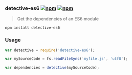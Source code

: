 ### detective-es6 [![npm](http://img.shields.io/npm/v/detective-es6.svg)](https://npmjs.org/package/detective-es6) [![npm](http://img.shields.io/npm/dm/detective-es6.svg)](https://npmjs.org/package/detective-es6)

> Get the dependencies of an ES6 module

`npm install detective-es6`

### Usage

```js
var detective = require('detective-es6');

var mySourceCode = fs.readFileSync('myfile.js', 'utf8');

var dependencies = detective(mySourceCode);
```

